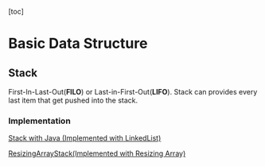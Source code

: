 [toc]

# Basic Data Structure

## Stack

First-In-Last-Out(**FILO**) or Last-in-First-Out(**LIFO**). Stack can provides every last item that get pushed into the stack.

### Implementation

[Stack with Java (Implemented with LinkedList)](./CodeImplementations/LinkedListStack.java)

[ResizingArrayStack(Implemented with Resizing Array)](./CodeImplementations/ResizingArrayStack.java)

